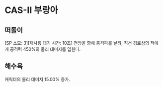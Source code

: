 # CAS-II 부랑아

## 떠돌이

[SP 소모: 3][재사용 대기 시간: 10초] 전방을 향해 충격파를 날려, 직선 경로상의 적에게 공격력 450%의 물리 대미지를 입힌다.

## 해수욕

캐릭터의 물리 대미지 15.00% 증가.
